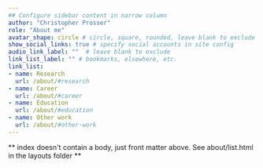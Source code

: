 ```yaml
---
## Configure sidebar content in narrow column
author: "Christopher Prosser"
role: "About me"
avatar_shape: circle # circle, square, rounded, leave blank to exclude
show_social_links: true # specify social accounts in site config
audio_link_label: ""  # leave blank to exclude
link_list_label: "" # bookmarks, elsewhere, etc.
link_list:
- name: Research
  url: /about/#research
- name: Career
  url: /about/#career
- name: Education
  url: /about/#education
- name: Other work
  url: /about/#other-work
---
```


** index doesn't contain a body, just front matter above.
See about/list.html in the layouts folder **